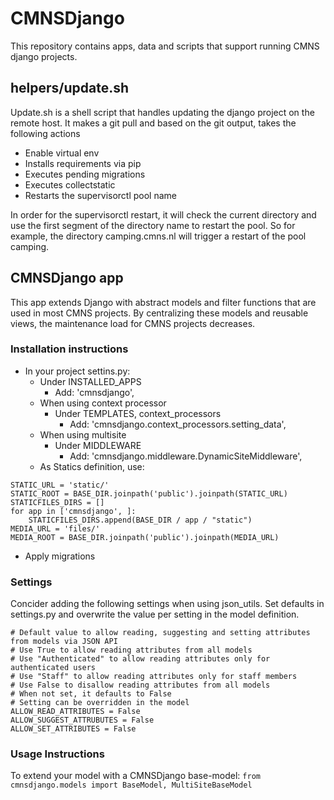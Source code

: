 # CMNSDjango

This repository contains apps, data and scripts that support running 
CMNS django projects.


## helpers/update.sh
Update.sh is a shell script that handles updating the django project on the remote host.
It makes a git pull and based on the git output, takes the following actions
- Enable virtual env
- Installs requirements via pip
- Executes pending migrations
- Executes collectstatic
- Restarts the supervisorctl pool name 

In order for the supervisorctl restart, it will check the current directory and use the
first segment of the directory name to restart the pool. So for example, the directory
camping.cmns.nl will trigger a restart of the pool camping.


## CMNSDjango app
This app extends Django with abstract models and filter functions that are used in most
CMNS projects. By centralizing these models and reusable views, the maintenance load for
CMNS projects decreases.

### Installation instructions
- In your project settins.py:
  - Under INSTALLED_APPS
    - Add: 'cmnsdjango',
  - When using context processor
    - Under TEMPLATES, context_processors
      - Add: 'cmnsdjango.context_processors.setting_data',
  - When using multisite
    - Under MIDDLEWARE
      - Add: 'cmnsdjango.middleware.DynamicSiteMiddleware',
  - As Statics definition, use:
```
STATIC_URL = 'static/'
STATIC_ROOT = BASE_DIR.joinpath('public').joinpath(STATIC_URL)
STATICFILES_DIRS = []
for app in ['cmnsdjango', ]:
    STATICFILES_DIRS.append(BASE_DIR / app / "static")
MEDIA_URL = 'files/'
MEDIA_ROOT = BASE_DIR.joinpath('public').joinpath(MEDIA_URL)
```
- Apply migrations

### Settings

Concider adding the following settings when using json_utils. Set defaults in settings.py
and overwrite the value per setting in the model definition.
```
# Default value to allow reading, suggesting and setting attributes from models via JSON API
# Use True to allow reading attributes from all models
# Use "Authenticated" to allow reading attributes only for authenticated users
# Use "Staff" to allow reading attributes only for staff members
# Use False to disallow reading attributes from all models
# When not set, it defaults to False
# Setting can be overridden in the model
ALLOW_READ_ATTRIBUTES = False 
ALLOW_SUGGEST_ATTRUBUTES = False
ALLOW_SET_ATTRIBUTES = False
```


### Usage Instructions
To extend your model with a CMNSDjango base-model:
``` from cmnsdjango.models import BaseModel, MultiSiteBaseModel ```
